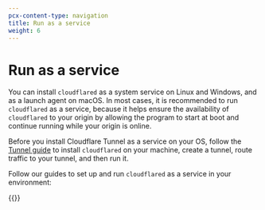 ```yaml
---
pcx-content-type: navigation
title: Run as a service
weight: 6
---
```


# Run as a service

You can install `cloudflared` as a system service on Linux and Windows, and as a launch agent on macOS. In most cases, it is recommended to run `cloudflared` as a service, because it helps ensure the availability of `cloudflared` to your origin by allowing the program to start at boot and continue running while your origin is online.

Before you install Cloudflare Tunnel as a service on your OS, follow the [Tunnel guide](/cloudflare-one/connect-apps/install-and-setup/tunnel-guide/) to install `cloudflared` on your machine, create a tunnel, route traffic to your tunnel, and then run it.

Follow our guides to set up and run `cloudflared` as a service in your environment:

{{<directory-listing>}}
